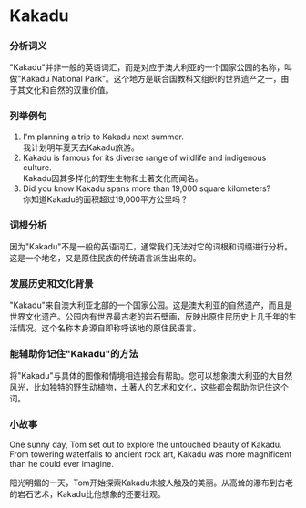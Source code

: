 # Kakadu

### 分析词义

  

"Kakadu"并非一般的英语词汇，而是对应于澳大利亚的一个国家公园的名称，叫做"Kakadu National Park"。这个地方是联合国教科文组织的世界遗产之一，由于其文化和自然的双重价值。

  

### 列举例句

  

1.  I'm planning a trip to Kakadu next summer.  
    我计划明年夏天去Kakadu旅游。
2.  Kakadu is famous for its diverse range of wildlife and indigenous culture.  
    Kakadu因其多样化的野生生物和土著文化而闻名。
3.  Did you know Kakadu spans more than 19,000 square kilometers?  
    你知道Kakadu的面积超过19,000平方公里吗？

  

### 词根分析

  

因为"Kakadu"不是一般的英语词汇，通常我们无法对它的词根和词缀进行分析。这是一个地名，又是原住民族的传统语言派生出来的。

  

### 发展历史和文化背景

  

"Kakadu"来自澳大利亚北部的一个国家公园。这是澳大利亚的自然遗产，而且是世界文化遗产。公园内有世界最古老的岩石壁画，反映出原住民历史上几千年的生活情况。这个名称本身源自即称呼该地的原住民语言。

  

### 能辅助你记住"Kakadu"的方法

  

将"Kakadu"与具体的图像和情境相连接会有帮助。您可以想象澳大利亚的大自然风光，比如独特的野生动植物，土著人的艺术和文化，这些都会帮助你记住这个词。

  

### 小故事

  

One sunny day, Tom set out to explore the untouched beauty of Kakadu. From towering waterfalls to ancient rock art, Kakadu was more magnificent than he could ever imagine.

  

阳光明媚的一天，Tom开始探索Kakadu未被人触及的美丽。从高耸的瀑布到古老的岩石艺术，Kakadu比他想象的还要壮观。
